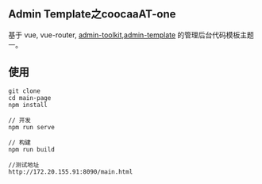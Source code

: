 Admin Template之coocaaAT-one 
----  
基于 vue, vue-router, [admin-toolkit](http://gitlab.skysri.com/liangweiliang/admin-toolkit),[admin-template](http://gitlab.skysri.com/liangweiliang/admin-template) 的管理后台代码模板主题一。  

## 使用  

```
git clone  
cd main-page
npm install  
```
```
// 开发  
npm run serve  
```

```
// 构建  
npm run build

//测试地址
http://172.20.155.91:8090/main.html 
```
